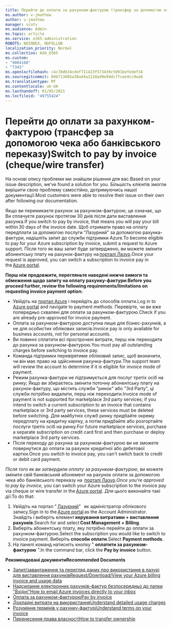 ```yaml
---
title: Перейти до оплати за рахунком-фактурою (трансфер за допомогою чека або банківського переказу)
ms.author: v-jmathew
author: v-jmathew
manager: scotv
ms.audience: Admin
ms.topic: article
ms.service: o365-administration
ROBOTS: NOINDEX, NOFOLLOW
localization_priority: Normal
ms.collection: Adm_O365
ms.custom:
- "9004168"
- "7343"
ms.openlocfilehash: c4c78d634cdef711423f573439c5091befedef34
ms.sourcegitcommit: 04bf13605a30ad4a2218ad9e94dcffcee4cc9aa6
ms.translationtype: MT
ms.contentlocale: uk-UA
ms.lasthandoff: 01/05/2021
ms.locfileid: "49755424"
---
```

# <a name="switch-to-pay-by-invoice-chequewire-transfer"></a><span data-ttu-id="c02a9-102">Перейти до оплати за рахунком-фактурою (трансфер за допомогою чека або банківського переказу)</span><span class="sxs-lookup"><span data-stu-id="c02a9-102">Switch to pay by invoice (cheque/wire transfer)</span></span>

<span data-ttu-id="c02a9-103">На основі опису проблеми ми знайшли рішення для вас.</span><span class="sxs-lookup"><span data-stu-id="c02a9-103">Based on your issue description, we’ve found a solution for you.</span></span> <span data-ttu-id="c02a9-104">Більшість клієнтів змогли вирішити свою проблему самостійно, дотримуючись нашої документації.</span><span class="sxs-lookup"><span data-stu-id="c02a9-104">Most customers were able to resolve their issue on their own after following our documentation.</span></span>

<span data-ttu-id="c02a9-105">Якщо ви перемикаєте рахунок за рахунком-фактурою, це означає, що Ви сплачуєте рахунок протягом 30 днів після дати виставлення рахунка.</span><span class="sxs-lookup"><span data-stu-id="c02a9-105">If you switch to pay by invoice, that means you will pay your bill within 30 days of the invoice date.</span></span> <span data-ttu-id="c02a9-106">Щоб отримати право на оплату передплати за допомогою послуги "Лазурний" за допомогою рахунка-фактури, надішліть запит до служби підтримки Azure.</span><span class="sxs-lookup"><span data-stu-id="c02a9-106">To become eligible to pay for your Azure subscription by invoice, submit a request to Azure support.</span></span> <span data-ttu-id="c02a9-107">Після того як ваш запит буде затверджено, ви можете змінити абонентську плату на рахунок-фактуру на [порталі Лазур](https://portal.azure.com/).</span><span class="sxs-lookup"><span data-stu-id="c02a9-107">Once your request is approved, you can switch a subscription to invoice pay in the [Azure portal](https://portal.azure.com/).</span></span>

<span data-ttu-id="c02a9-108">**Перш ніж продовжити, перегляньте наведені нижче вимоги та обмеження щодо запиту на оплату рахунку-фактури:**</span><span class="sxs-lookup"><span data-stu-id="c02a9-108">**Before you proceed further, review the following requirements/limitations on requesting invoice payment option:**</span></span>

- <span data-ttu-id="c02a9-109">Увійдіть на [портал Azure](https://portal.azure.com/) і перейдіть до способів оплати.</span><span class="sxs-lookup"><span data-stu-id="c02a9-109">Log in to [Azure portal](https://portal.azure.com/) and navigate to payment methods.</span></span> <span data-ttu-id="c02a9-110">Перевірте, чи ви вже попередньо схвалені для оплати за рахунком-фактурою.</span><span class="sxs-lookup"><span data-stu-id="c02a9-110">Check if you are already pre-approved for invoice payment.</span></span>
- <span data-ttu-id="c02a9-111">Оплата за рахунком-фактурою доступна лише для бізнес-рахунків, а не для особистих облікових записів.</span><span class="sxs-lookup"><span data-stu-id="c02a9-111">Invoice pay is only available for business accounts, not for personal accounts.</span></span>
- <span data-ttu-id="c02a9-112">Ви повинні сплатити всі прострочені витрати, перш ніж переходити до рахунка за рахунком-фактурою.</span><span class="sxs-lookup"><span data-stu-id="c02a9-112">You must pay all outstanding charges before switching to invoice pay.</span></span>
- <span data-ttu-id="c02a9-113">Команда підтримки перевірятиме обліковий запис, щоб визначити, чи він має право на здійснення рахунка-фактури.</span><span class="sxs-lookup"><span data-stu-id="c02a9-113">The support team will review the account to determine if it is eligible for invoice mode of payment.</span></span>
- <span data-ttu-id="c02a9-114">Режим рахунка-фактури не підтримується для послуг третіх осіб на ринку; Якщо ви збираєтесь змінити поточну абонентську плату на рахунок-фактуру, що містить служби "ринок" або "3rd Party", ці служби потрібно видалити, перш ніж переходити.</span><span class="sxs-lookup"><span data-stu-id="c02a9-114">Invoice mode of payment is not supported for marketplace 3rd party services; if you intend to switch a current subscription to an invoice that contains marketplace or 3rd party services, these services must be deleted before switching.</span></span> <span data-ttu-id="c02a9-115">Для майбутніх служб ринку придбайте окрему передплату на кредитну картку, а потім придбайте або розгортайте послуги третіх осіб на ринку.</span><span class="sxs-lookup"><span data-stu-id="c02a9-115">For future marketplace services, purchase a separate subscription on credit card first and then purchase or deploy marketplace 3rd party services.</span></span>
- <span data-ttu-id="c02a9-116">Після переходу до рахунка за рахунком-фактурою ви не зможете повернутися до оплати за рахунок кредитної або дебетової картки.</span><span class="sxs-lookup"><span data-stu-id="c02a9-116">Once you switch to invoice pay, you can't switch back to credit or debit card payment.</span></span>

<span data-ttu-id="c02a9-117">*Після того як ви затвердили оплату за рахунком-фактурою*, ви можете змінити свій банківський абонемент на рахунок оплати за допомогою чека або банківського переказу на  [порталі Лазур](https://portal.azure.com/).</span><span class="sxs-lookup"><span data-stu-id="c02a9-117">*Once you're approved to pay by invoice*, you can switch your Azure subscription to the invoice pay via cheque or wire transfer in the [Azure portal](https://portal.azure.com/).</span></span>
<span data-ttu-id="c02a9-118">Для цього виконайте такі дії:</span><span class="sxs-lookup"><span data-stu-id="c02a9-118">To do that:</span></span>

1. <span data-ttu-id="c02a9-119">Увійдіть на портал " [Лазурний](https://portal.azure.com/)"   як адміністратор облікового запису.</span><span class="sxs-lookup"><span data-stu-id="c02a9-119">Sign in to the [Azure portal](https://portal.azure.com/) as the Account Administrator.</span></span> <span data-ttu-id="c02a9-120">Знайдіть і виберіть елемент **керування витратами + виставлення рахунків**.</span><span class="sxs-lookup"><span data-stu-id="c02a9-120">Search for and select **Cost Management + Billing**.</span></span>
2. <span data-ttu-id="c02a9-121">Виберіть абонентську плату, яку потрібно перейти до оплати за рахунком-фактурою.</span><span class="sxs-lookup"><span data-stu-id="c02a9-121">Select the subscription you would like to switch to invoice payment.</span></span> <span data-ttu-id="c02a9-122">Виберіть **способи оплати**.</span><span class="sxs-lookup"><span data-stu-id="c02a9-122">Select **Payment methods**.</span></span>
3. <span data-ttu-id="c02a9-123">На панелі команд натисніть кнопку " **оплатити за рахунком-фактурою** ".</span><span class="sxs-lookup"><span data-stu-id="c02a9-123">In the command bar, click the **Pay by invoice** button.</span></span>

<span data-ttu-id="c02a9-124">**Рекомендовані документи**</span><span class="sxs-lookup"><span data-stu-id="c02a9-124">**Recommended Documents**</span></span>

- [<span data-ttu-id="c02a9-125">Запит/завантаження та перегляд даних про використання в лазурі для виставлення рахунків</span><span class="sxs-lookup"><span data-stu-id="c02a9-125">Request/Download/View your Azure billing invoice and usage data</span></span>](https://docs.microsoft.com/azure/billing/billing-download-azure-invoice-daily-usage-date)
- [<span data-ttu-id="c02a9-126">Надсилання електронних рахунків-фактур безпосередньо до папки "Вхідні"</span><span class="sxs-lookup"><span data-stu-id="c02a9-126">How to email Azure invoices directly to your inbox</span></span>](https://docs.microsoft.com/azure/billing/billing-download-azure-invoice-daily-usage-date)
- [<span data-ttu-id="c02a9-127">Оплата за рахунком-фактурою</span><span class="sxs-lookup"><span data-stu-id="c02a9-127">Pay by invoice</span></span>](https://docs.microsoft.com/azure/billing/billing-how-to-pay-by-invoice)
- [<span data-ttu-id="c02a9-128">Докладні витрати на використання</span><span class="sxs-lookup"><span data-stu-id="c02a9-128">Understand detailed usage charges</span></span>](https://docs.microsoft.com/azure/billing/billing-understand-your-bill)
- [<span data-ttu-id="c02a9-129">Розуміння термінів у рахунку-фактурі</span><span class="sxs-lookup"><span data-stu-id="c02a9-129">Understand terms on your invoice</span></span>](https://docs.microsoft.com/azure/billing/billing-understand-your-invoice)
- [<span data-ttu-id="c02a9-130">Перенесення права власності</span><span class="sxs-lookup"><span data-stu-id="c02a9-130">How to transfer ownership</span></span>](https://docs.microsoft.com/azure/billing/billing-subscription-transfer)
